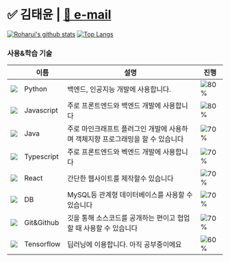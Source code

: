 # ✅ 김태윤 | <a href="mailto:jack555586@gmail.com">📧 e-mail</a> 

[![Roharui's github stats](https://github-readme-stats.vercel.app/api?username=Roharui&show_icons=true&hide_border=true&count_private=true)](https://github.com/Roharui)
[![Top Langs](https://github-readme-stats.vercel.app/api/top-langs/?username=Roharui&layout=compact&hide=r,jupyter%20notebook,c%23&exclude_repo=roharui.github.io)](https://github.com/anuraghazra/github-readme-stats)

### 사용&학습 기술  

||이름|설명|진행|
|---|---|---|---|
|![](https://img.icons8.com/color/24/000000/python.png)|Python|백엔드, 인공지능 개발에 사용합니다.|![80%](https://progress-bar.dev/80)|
|![](https://img.icons8.com/color/24/000000/javascript.png)|Javascript|주로 프론트엔드와 백엔드 개발에 사용합니다|![80%](https://progress-bar.dev/80)|
|![](https://img.icons8.com/color/24/000000/java-coffee-cup-logo.png)|Java|주로 마인크래프트 플러그인 개발에 사용하며 객체지향 프로그래밍을 할 수 있습니다|![70%](https://progress-bar.dev/70)|
|![](https://img.icons8.com/color/24/000000/typescript.png)|Typescript|주로 프론트엔드와 벡엔드 개발에 사용합니다|![70%](https://progress-bar.dev/70)|
|![](https://img.icons8.com/color/24/000000/react-native.png)|React|간단한 웹사이트를 제작할수 있습니다|![70%](https://progress-bar.dev/70)|
|![](https://img.icons8.com/color/24/000000/add-database.png)|DB|MySQL등 관계형 데이터베이스를 사용할 수 있습니다|![70%](https://progress-bar.dev/70)|
|![](https://img.icons8.com/color/24/000000/git.png)|Git&Github|깃을 통해 소스코드를 공개하는 편이고 협업할 때 사용할 수 있습니다|![70%](https://progress-bar.dev/70)|
|![](https://img.icons8.com/color/24/000000/tensorflow.png)|Tensorflow|딥러닝에 이용합니다. 아직 공부중이에요|![60%](https://progress-bar.dev/60)|
